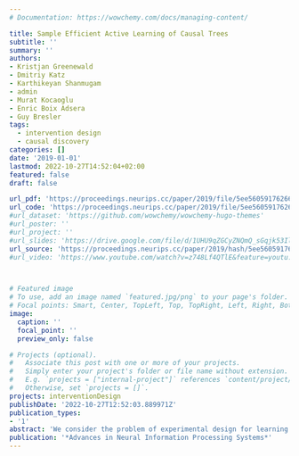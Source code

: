 ```yaml
---
# Documentation: https://wowchemy.com/docs/managing-content/

title: Sample Efficient Active Learning of Causal Trees
subtitle: ''
summary: ''
authors:
- Kristjan Greenewald
- Dmitriy Katz
- Karthikeyan Shanmugam
- admin
- Murat Kocaoglu
- Enric Boix Adsera
- Guy Bresler
tags: 
  - intervention design
  - causal discovery
categories: []
date: '2019-01-01'
lastmod: 2022-10-27T14:52:04+02:00
featured: false
draft: false

url_pdf: 'https://proceedings.neurips.cc/paper/2019/file/5ee5605917626676f6a285fa4c10f7b0-Paper.pdf'
url_code: 'https://proceedings.neurips.cc/paper/2019/file/5ee5605917626676f6a285fa4c10f7b0-Supplemental.zip'
#url_dataset: 'https://github.com/wowchemy/wowchemy-hugo-themes'
#url_poster: ''
#url_project: ''
#url_slides: 'https://drive.google.com/file/d/1UHU9qZGCyZNQmQ_sGqjk53Il9w9PhZNx/view'
url_source: 'https://proceedings.neurips.cc/paper/2019/hash/5ee5605917626676f6a285fa4c10f7b0-Abstract.html'
#url_video: 'https://www.youtube.com/watch?v=z748Lf4QTlE&feature=youtu.be'



# Featured image
# To use, add an image named `featured.jpg/png` to your page's folder.
# Focal points: Smart, Center, TopLeft, Top, TopRight, Left, Right, BottomLeft, Bottom, BottomRight.
image:
  caption: ''
  focal_point: ''
  preview_only: false

# Projects (optional).
#   Associate this post with one or more of your projects.
#   Simply enter your project's folder or file name without extension.
#   E.g. `projects = ["internal-project"]` references `content/project/deep-learning/index.md`.
#   Otherwise, set `projects = []`.
projects: interventionDesign
publishDate: '2022-10-27T12:52:03.889971Z'
publication_types:
- '1'
abstract: 'We consider the problem of experimental design for learning causal graphs that have a tree structure. We propose an adaptive framework that determines the next intervention based on a Bayesian prior updated with the outcomes of previous experiments, focusing on the setting where observational data is cheap (assumed infinite) and interventional data is expensive. While information greedy approaches are popular in active learning, we show that in this setting they can be exponentially suboptimal (in the number of interventions required), and instead propose an algorithm that exploits graph structure in the form of a centrality measure. If infinite interventional data is available, we show that the algorithm requires a number of interventions less than or equal to a factor of 2 times the minimum achievable number. We show that the algorithm and the associated theory can be adapted to the setting where each performed intervention yields finitely many samples. Several extensions are also presented, to the case where a specified set of nodes cannot be intervened on, to the case where K interventions are scheduled at once, and to the fully adaptive case where each experiment yields only one sample. In the case of finite interventional data, through simulated experiments we show that our algorithms outperform different adaptive baseline algorithms.'
publication: '*Advances in Neural Information Processing Systems*'
---
```

